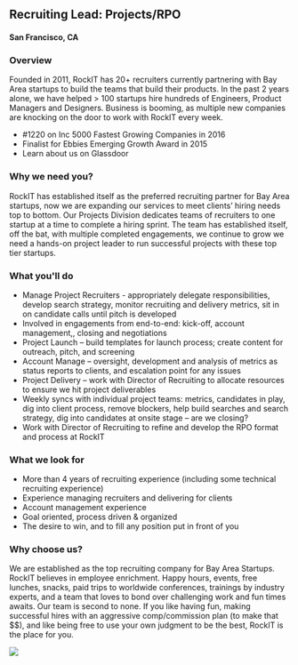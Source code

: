 ## Recruiting Lead:  Projects/RPO 
#### San Francisco, CA

### Overview
Founded in 2011, RockIT has 20+ recruiters currently partnering with Bay Area startups to build the teams that build their products.  In the past 2 years alone, we have helped > 100 startups hire hundreds of Engineers, Product Managers and Designers.   Business is booming, as multiple new companies are knocking on the door to work with RockIT every week.
+ #1220 on Inc 5000 Fastest Growing Companies in 2016 
+  Finalist for Ebbies Emerging Growth Award in 2015 
+  Learn about us on Glassdoor

### Why we need you?
RockIT has established itself as the preferred recruiting partner for Bay Area startups, now we are expanding our services to meet clients’ hiring needs top to bottom.  Our Projects Division dedicates teams of recruiters to one startup at a time to complete a hiring sprint. The team has established itself, off the bat, with multiple completed engagements, we continue to grow we need a hands-on project leader to run successful projects with these top tier startups.

### What you'll do
+  Manage Project Recruiters - appropriately delegate responsibilities, develop search strategy, monitor recruiting and delivery metrics, sit in on candidate calls until pitch is developed
+  Involved in engagements from end-to-end: kick-off, account management,, closing and negotiations 
+  Project Launch – build templates for launch process; create content for outreach, pitch, and screening
+ Account Manage – oversight, development and analysis of metrics as status reports to clients, and escalation point for any issues
+ Project Delivery – work with Director of Recruiting to allocate resources to ensure we hit project deliverables
+ Weekly syncs with individual project teams: metrics, candidates in play, dig into client process, remove blockers, help build searches and search strategy, dig into candidates at onsite stage – are we closing?
+ Work with Director of Recruiting to refine and develop the RPO format and process at RockIT

### What we look for
+ More than 4 years of recruiting experience (including some technical recruiting experience)
+  Experience managing recruiters and delivering for clients
+ Account management experience
+ Goal oriented, process driven & organized
+ The desire to win, and to fill any position put in front of you 

### Why choose us?
We are established as the top recruiting company for Bay Area Startups.   RockIT believes in employee enrichment.  Happy hours, events, free lunches, snacks, paid trips to worldwide conferences, trainings by industry experts, and a team that loves to bond over challenging work and fun times awaits.  Our team is second to none.  If you like having fun, making successful hires with an aggressive comp/commission plan (to make that $$), and like being free to use your own judgment to be the best, RockIT is the place for you.  


[<img src='https://dabuttonfactory.com/button.png?t=Apply&f=Calibri-Bold&ts=24&tc=fff&tshs=1&tshc=000&hp=20&vp=8&c=5&bgt=gradient&bgc=3d85c6&ebgc=073763'>](https://letsrockit.co/users/auth/github?job_id=um9ja0luifjly3j1axrpbmc-recruiting-lead-projects-rpo)
